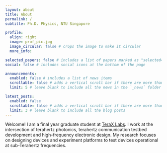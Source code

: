 ```yaml
---
layout: about
title: About
permalink: /
subtitle: Ph.D. Physics, NTU Singapore

profile:
  align: right
  image: prof_pic.jpg
  image_circular: false # crops the image to make it circular
  more_info:

selected_papers: false # includes a list of papers marked as "selected={true}"
social: false # includes social icons at the bottom of the page

announcements:
  enabled: false # includes a list of news items
  scrollable: false # adds a vertical scroll bar if there are more than 3 news items
  limit: 5 # leave blank to include all the news in the `_news` folder

latest_posts:
  enabled: false
  scrollable: false # adds a vertical scroll bar if there are more than 3 new posts items
  limit: 3 # leave blank to include all the blog posts
---
```


Welcome! I am a final year graduate student at [TeraX Labs](https://web.spms.ntu.edu.sg/~ranjans/index.html). I work at the intersection of terahertz photonics, terahertz communication testbed development and high-frequency electronic design. 
My research focuses on designing devices and experiment platforms to test devices operational at sub-Terahertz frequencies. 
